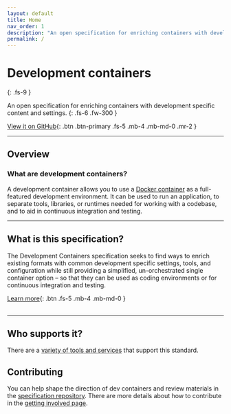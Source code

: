 ```yaml
---
layout: default
title: Home
nav_order: 1
description: "An open specification for enriching containers with development specific content and settings."
permalink: /
---
```


# Development containers
{: .fs-9 }

An open specification for enriching containers with development specific content and settings.
{: .fs-6 .fw-300 }

[View it on GitHub](https://github.com/microsoft/dev-container-spec){: .btn .btn-primary .fs-5 .mb-4 .mb-md-0 .mr-2 }

---

## Overview

### What are development containers?
A development container allows you to use a [Docker container](https://www.docker.com/) as a full-featured development environment. It can be used to run an application, to separate tools, libraries, or runtimes needed for working with a codebase, and to aid in continuous integration and testing.

---

## What is this specification?

The Development Containers specification seeks to find ways to enrich existing formats with common development specific settings, tools, and configuration while still providing a simplified, un-orchestrated single container option – so that they can be used as coding environments or for continuous integration and testing.

[Learn more](/docs/spec-details.md){: .btn .fs-5 .mb-4 .mb-md-0 } <br><br>

---

## Who supports it?

There are a [variety of tools and services](/docs/supporting-tools.md) that support this standard.

## Contributing

You can help shape the direction of dev containers and review materials in the [specification repository](https://github.com/microsoft/dev-container-spec). There are more details about how to contribute in the [getting involved page](/docs/getting-involved.md).
